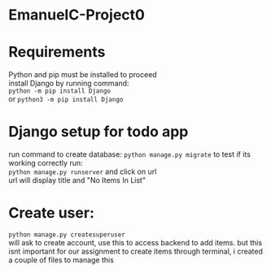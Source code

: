 # EmanuelC-Project0

# Requirements
Python and pip must be installed to proceed <br />
install Django by running command: <br />
```python -m pip install Django``` <br />
or ```python3 -m pip install Django```

# Django setup for todo app
run command to create database: ```python manage.py migrate``` 
to test if its working correctly run: <br />
```python manage.py runserver``` and click on url <br />
url will display title and "No Items In List"
# Create user:
```python manage.py createsuperuser``` <br />
will ask to create account, use this to access backend to add items. but this isnt important for our assignment
to create items through terminal, i created a couple of files to manage this <br />
